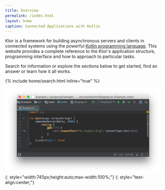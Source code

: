 ```yaml
---
title: Overview
permalink: /index.html
layout: home 
caption: Connected Applications with Kotlin
---
```


Ktor is a framework for building asynchronous servers and clients in connected systems using the powerful [Kotlin programming language](https://kotlinlang.org). 
This website provides a complete reference to the Ktor's application structure, programming interface and how to approach to particular tasks.

Search for information or explore the sections below to get started, find an answer or learn how it all works.

{% include home/search.html inline="true" %} 

![](/pages/what-is-ktor-shadow.png){: style="width:745px;height:auto;max-width:100%;"}
{: style="text-align:center;"}
